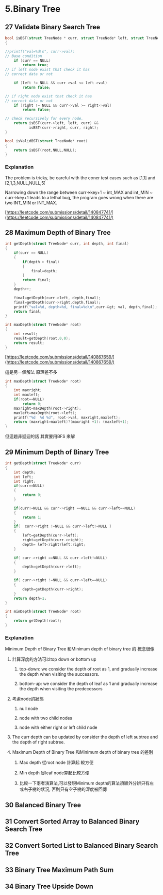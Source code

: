 # 5.Binary Tree



## 27 Validate Binary Search Tree

```c
bool isBST(struct TreeNode * curr, struct TreeNode* left, struct TreeNode* right)
{

//printf("val=%d\n", curr->val);
// Base condition
    if (curr == NULL)
        return true;
// if left node exist that check it has
// correct data or not

    if (left != NULL && curr->val <= left->val)
        return false;

// if right node exist that check it has
// correct data or not
    if (right != NULL && curr->val >= right->val)
        return false;

// check recursively for every node.
    return isBST(curr->left, left, curr) &&
           isBST(curr->right, curr, right);
}

bool isValidBST(struct TreeNode* root)
{
    return isBST(root,NULL,NULL);
}
```

### Explanation

  
The problem is tricky, be careful with the coner test cases such as \[1,1\] and  \[2,1,3,NULL,NULL,5\]

Narrowing down the range between curr-&gt;key+1 ~ int\_MAX  and int\_MIN ~ curr-&gt;key+1 leads to a lethal bug, the program goes wrong when there are two INT\_MIN or INT\_MAX. 

[https://leetcode.com/submissions/detail/140847741/](https://leetcode.com/submissions/detail/140847741/)

## 28 Maximum Depth of Binary Tree

```c
int getDepth(struct TreeNode* curr, int depth, int final)
{
    if(curr == NULL)
    {
        if(depth > final)
        {
            final=depth;
        }
        return final;
    }
    depth++;

    final=getDepth(curr->left, depth,final);
    final=getDepth(curr->right,depth,final);
    printf("val=%d, depth=%d, final=%d\n",curr-&gt; val, depth,final);
    return final;
}

int maxDepth(struct TreeNode* root)
{
    int result;
    result=getDepth(root,0,0);
    return result;
}
```

[https://leetcode.com/submissions/detail/140867659/](https://leetcode.com/submissions/detail/140867659/)

這是另一個解法   原理差不多

```c
int maxDepth(struct TreeNode* root)
{
    int maxright;
    int maxleft;
    if(root==NULL)
        return 0;
    maxright=maxDepth(root->right);
    maxleft=maxDepth(root->left);
    printf("%d  %d %d", root->val, maxright,maxleft);
    return (maxright>maxleft)?(maxright +1): (maxleft+1);
}
```

但這題非遞迴的話   其實要用BFS 來解

## 29 Minimum Depth of Binary Tree

```c
int getDepth(struct TreeNode* curr)
{
    int depth;
    int left;
    int right;
    if(curr==NULL)
    {
        return 0;
    }

    if(curr!=NULL && curr->right ==NULL && curr->left==NULL)
    {
        return 1;
    }
    if(  curr->right !=NULL && curr->left!=NULL )
    {
        left=getDepth(curr->left);
        right=getDepth(curr->right);
        depth= left<right?left:right;
    }

    if( curr->right ==NULL && curr->left!=NULL)
    {
        depth=getDepth(curr->left);
    }

    if( curr->right !=NULL && curr->left==NULL)
    {
        depth=getDepth(curr->right);
    }
    return depth+1;
}

int minDepth(struct TreeNode* root)
{
    return getDepth(root);
}
```

### Explanation

Minimum Depth of Binary Tree 和Minimum depth of binary tree 的 概念很像

1. 計算深度的方法可以top down  or bottom up

   1. top-down: we consider the depth of root as 1, and gradually increase the depth when visiting the successors.

   2. bottom-up: we consider the depth of leaf as 1 and gradually increase the depth when visiting the predecessors

2. 考慮node的狀態

   1. null node

   2. node with two child nodes

   3. node with either right or left child node

3. The curr depth can be updated by consider the depth of left subtree and the depth of right subtree.

4. Maximum Depth of Binary Tree 和Minimum depth of binary tree 的差別

   1. Max depth 從root node 計算起 較方便

   2. Min depth 從leaf node算起比較方便

   3. 比較一下兩者演算法,可以發現Minimum depth的算法須額外分辨只有左或右子樹的狀況, 否則只有空子樹的深度被回傳

## 30 Balanced Binary Tree

## 31 Convert Sorted Array to Balanced Binary Search Tree

## 32 Convert Sorted List to Balanced Binary Search Tree

## 33 Binary Tree Maximum Path Sum

## 34 Binary Tree Upside Down



